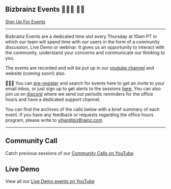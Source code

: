 ## Bizbrainz Events 👩🏽‍💻 👋🏼

[Sign Up For Events](https://lu.ma/bizBrainz)
  
-----------------
  
Bizbrainz Events are a dedicated time slot every Thursday at 10am PT in which our team will spend time with our users in the form of a community discussion, Live Demo or webinar. It gives us an opportunity to interact with the community, understand your concerns and communicate our thinking to you.

The events are recorded and will be put up in our [youtube channel](https://www.youtube.com/bizBrainz) and website (coming soon!) also.

🙋🏽‍♀️
You can <a href = "https://lu.ma/bizBrainz">pre-register</a> and search for events here to get an invite to your email inbox, or just sign up to get alerts to the sessions <a href = "https://lu.ma/bizBrainz">here.</a> You can also join us on <a href="https://discord.gg/rBTTVJp">discord</a> where we send out periodic reminders for the office hours and have a dedicated support channel. 

You can find the archives of the calls below with a brief summary of each event. If you have any feedback or requests regarding the office hours program, please write to <a href="mailto:vihar@bizBrainz.com">vihar@bizBrainz.com</a>


-----------------

## Community Call
Catch previous sessions of our <a href="https://youtube.com/playlist?list=PLE_KXGiWfqwiUzo4-wG1WzU_wtul1Syin">Community Calls on YouTube</a>

## Live Demo
View all our <a href="https://youtube.com/playlist?list=PLE_KXGiWfqwhaf10ZnUB__X0gnL5OPMgq">Live Demo events on YouTube</a>

